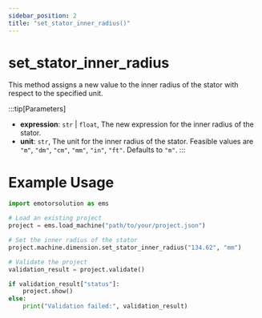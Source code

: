 ```yaml
---
sidebar_position: 2
title: "set_stator_inner_radius()"
---
```


# set_stator_inner_radius

This method assigns a new value to the inner radius of the stator with respect to the specified unit.

:::tip[Parameters]
- **expression**: `str` | `float`, The new expression for the inner radius of the stator.
- **unit**: `str`, The unit for the inner radius of the stator. Feasible values are `"m"`, `"dm"`, `"cm"`, `"mm"`, `"in"`, `"ft"`. Defaults to `"m"`.
:::

# Example Usage
```python
import emotorsolution as ems

# Load an existing project
project = ems.load_machine("path/to/your/project.json")

# Set the inner radius of the stator
project.machine.dimension.set_stator_inner_radius("134.62", "mm")

# Validate the project
validation_result = project.validate()

if validation_result["status"]:
    project.show()
else:
    print("Validation failed:", validation_result)
```

